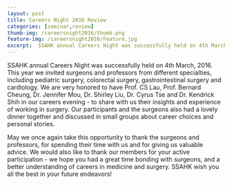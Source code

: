 ```yaml
---
layout: post
title: Careers Night 2016 Review
categories: [seminar,review]
thumb-img: /careersnight2016/thumb.png
feature-img: /careersnight2016/Feature.jpg
excerpt:  SSAHK annual Careers Night was successfully held on 4th March, 2016......
---
```


SSAHK annual Careers Night was successfully held on 4th March, 2016. This year we invited surgeons and professors from different specialties, including pediatric surgery, colorectal surgery, gastrointestinal surgery and cardiology. We are very honored to have Prof. CS Lau, Prof. Bernard Cheung, Dr. Jennifer Mou, Dr. Shirley Liu, Dr. Cyrus Tse and Dr. Kendrick Shih in our careers evening - to share with us their insights and experience of working in surgery. Our participants and the surgeons also had a lovely dinner together and discussed in small groups about career choices and personal stories.

May we once again take this opportunity to thank the surgeons and professors, for spending their time with us and for giving us valuable advice. We would also like to thank our members for your active participation - we hope you had a great time bonding with surgeons, and a better understanding of careers in medicine and surgery. SSAHK wish you all the best in your future endeavors!
